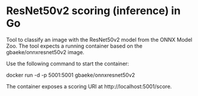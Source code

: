 # ResNet50v2 scoring (inference) in Go

Tool to classify an image with the ResNet50v2 model from the ONNX Model Zoo. The tool expects a running container based on the gbaeke/onnxresnet50v2 image.

Use the following command to start the container:

docker run -d -p 5001:5001 gbaeke/onnxresnet50v2

The container exposes a scoring URI at http://localhost:5001/score.
